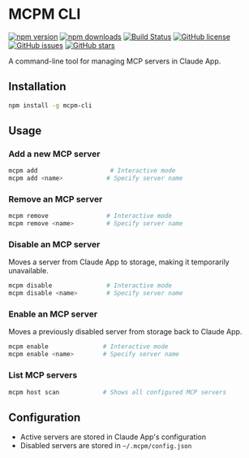 # MCPM CLI

[![npm version](https://img.shields.io/npm/v/@mcpm/cli.svg)](https://www.npmjs.com/package/@mcpm/cli)
[![npm downloads](https://img.shields.io/npm/dm/@mcpm/cli.svg)](https://www.npmjs.com/package/@mcpm/cli)
[![Build Status](https://github.com/MCP-Club/mcpm/actions/workflows/test.yml/badge.svg)](https://github.com/MCP-Club/mcpm/actions)
[![GitHub license](https://img.shields.io/github/license/MCP-Club/mcpm.svg)](https://github.com/MCP-Club/mcpm/blob/main/LICENSE)
[![GitHub issues](https://img.shields.io/github/issues/MCP-Club/mcpm.svg)](https://github.com/MCP-Club/mcpm/issues)
[![GitHub stars](https://img.shields.io/github/stars/MCP-Club/mcpm.svg)](https://github.com/MCP-Club/mcpm/stargazers)

A command-line tool for managing MCP servers in Claude App.

## Installation

```bash
npm install -g mcpm-cli
```

## Usage

### Add a new MCP server

```bash
mcpm add                    # Interactive mode
mcpm add <name>            # Specify server name
```

### Remove an MCP server

```bash
mcpm remove                # Interactive mode
mcpm remove <name>         # Specify server name
```

### Disable an MCP server

Moves a server from Claude App to storage, making it temporarily unavailable.

```bash
mcpm disable               # Interactive mode
mcpm disable <name>        # Specify server name
```

### Enable an MCP server

Moves a previously disabled server from storage back to Claude App.

```bash
mcpm enable               # Interactive mode
mcpm enable <name>        # Specify server name
```

### List MCP servers

```bash
mcpm host scan            # Shows all configured MCP servers
```

## Configuration

- Active servers are stored in Claude App's configuration
- Disabled servers are stored in `~/.mcpm/config.json`
